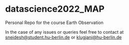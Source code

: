 # datascience2022_MAP


Personal Repo for the course Earth Observation

In the case of any issues or queries feel free to contact at sneidesh@student.hu-berlin.de or klugjani@hu-berlin.de
